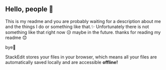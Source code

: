 ## Hello, people 👋

This is my readme and you are probably waiting for a description about me and the things I do or something like that.✨
Unfortunately there is not something like that right now 😥 
maybe in the future. 
thanks for reading my readme 😊

bye👋

StackEdit stores your files in your browser, which means all your files are automatically saved locally and are accessible **offline!**

<!--
**alejolo311/alejolo311** is a ✨ _special_ ✨ repository because its `README.md` (this file) appears on your GitHub profile.
